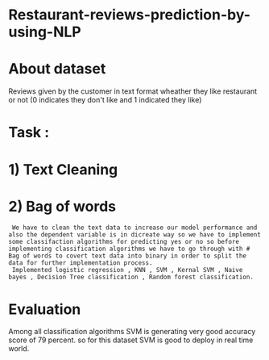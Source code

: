 # Restaurant-reviews-prediction-by-using-NLP
# About dataset
 Reviews given by the customer in text format wheather they like restaurant or not (0 indicates they don't like and 1 indicated they like)
 # Task :
 # 1) Text Cleaning
 # 2) Bag of words
     
     
     We have to clean the text data to increase our model performance and also the dependent variable is in dicreate way so we have to implement some classifaction algorithms for predicting yes or no so before implementing classification algorithms we have to go through with # Bag of words to covert text data into binary in order to split the data for further implementation process.
     Implemented logistic regression , KNN , SVM , Kernal SVM , Naive bayes , Decision Tree classification , Random forest classification.
 # Evaluation
 Among all classification algorithms SVM is generating very good accuracy score of 79 percent. so for this dataset SVM is good to deploy in real time world.
     
